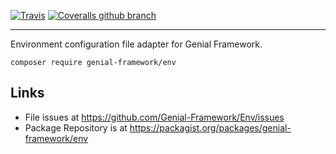 [![Travis](https://img.shields.io/travis/Genial-Framework/Env.svg?style=flat)](https://travis-ci.org/Genial-Framework/Env) [![Coveralls github branch](https://img.shields.io/coveralls/github/Genial-Framework/Env/master.svg?style=flat)](https://coveralls.io/github/Genial-Framework/Env?branch=master)

-------
Environment configuration file adapter for Genial Framework.

```
composer require genial-framework/env
```

## Links
- File issues at https://github.com/Genial-Framework/Env/issues
- Package Repository is at https://packagist.org/packages/genial-framework/env
